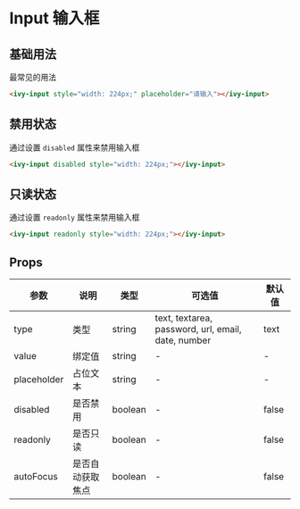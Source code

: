 # Input 输入框

## 基础用法

最常见的用法

<ivy-input id="input1" style="width: 224px;" placeholder="请输入"></ivy-input>

```html
<ivy-input style="width: 224px;" placeholder="请输入"></ivy-input>
```

## 禁用状态

通过设置 `disabled` 属性来禁用输入框

<ivy-input disabled style="width: 224px;"></ivy-input>

```html
<ivy-input disabled style="width: 224px;"></ivy-input>
```

## 只读状态

通过设置 `readonly` 属性来禁用输入框

<ivy-input readonly style="width: 224px;"></ivy-input>

```html
<ivy-input readonly style="width: 224px;"></ivy-input>
```

## Props

| 参数          | 说明 | 类型 | 可选值 | 默认值 |
|-------------| --- | --- | --- | --- |
| type        | 类型 | string | text, textarea, password, url, email, date, number | text |
| value       | 绑定值 | string | - | - |
| placeholder | 占位文本 | string | - | - |
| disabled    | 是否禁用 | boolean | - | false |
| readonly    | 是否只读 | boolean | - | false |
| autoFocus   | 是否自动获取焦点 | boolean | - | false |

